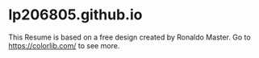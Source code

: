 # lp206805.github.io
This Resume is based on a free design created by Ronaldo Master.
Go to https://colorlib.com/ to see more.
